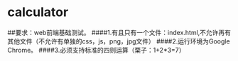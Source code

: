 # calculator
##要求：web前端基础测试。
####1.有且只有一个文件：index.html,不允许再有其他文件（不允许有单独的css，js，png，jpg文件）
####2.运行环境为Google Chrome。
####3.必须支持标准的四则运算（栗子：1+2*3=7）

